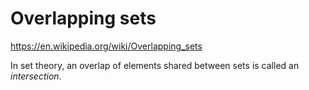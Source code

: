 # Overlapping sets

https://en.wikipedia.org/wiki/Overlapping_sets

In set theory, an overlap of elements shared between sets is called an *intersection*.
